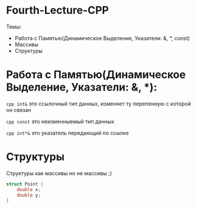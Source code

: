 # Fourth-Lecture-CPP

Темы:
- Работа с Памятью(Динамическое Выделение, Указатели: &, *, const)
- Массивы
- Структуры

# Работа с Памятью(Динамическое Выделение, Указатели: &, *):
```cpp int&``` это ссылочный тип данных, изменяет ту перепенную с которой он связан

```cpp const``` это неизменныемый тип данных

```cpp int*&``` это указатель передающий по ссылке


# Структуры

Структуры как массивы но не массивы ;)

```c++
struct Point {
    double x;
    double y;
}
```